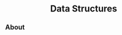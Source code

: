 <h1 align="center">Data Structures</h1>
<h2 align="left">About</h2>
<p></p>
<!--
<h2 align="left">Open terminal and run</h2>
<h3>
- Any C++ compiler : Run<a href="https://www.programiz.com/cpp-programming/online-compiler/"> BMI Calculator</a>
</h3>
-->
